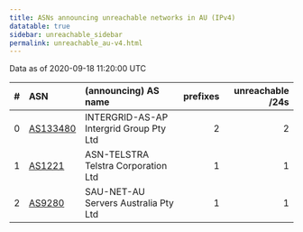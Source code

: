 ```yaml
---
title: ASNs announcing unreachable networks in AU (IPv4)
datatable: true
sidebar: unreachable_sidebar
permalink: unreachable_au-v4.html
---
```


Data as of 2020-09-18 11:20:00 UTC


<div class="datatable-begin"></div>

|   # | ASN                                      | (announcing) AS name                    |   prefixes |   unreachable /24s |
|----:|:-----------------------------------------|:----------------------------------------|-----------:|-------------------:|
|   0 | [AS133480](unreachable_AS133480-v4.html) | INTERGRID-AS-AP Intergrid Group Pty Ltd |          2 |                  2 |
|   1 | [AS1221](unreachable_AS1221-v4.html)     | ASN-TELSTRA Telstra Corporation Ltd     |          1 |                  1 |
|   2 | [AS9280](unreachable_AS9280-v4.html)     | SAU-NET-AU Servers Australia Pty Ltd    |          1 |                  1 |

<div class="datatable-end"></div>